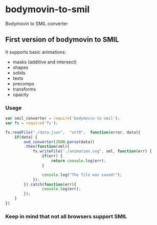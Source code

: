 # bodymovin-to-smil
Bodymovin to SMIL converter

## First version of bodymovin to SMIL
It supports basic animations:
- masks (additive and intersect)
- shapes
- solids
- texts
- precomps
- transforms
- opacity

### Usage
````javascript
var smil_converter = require('bodymovin-to-smil');
var fs = require('fs');

fs.readFile("./data.json",  "utf8",  function(error, data){
	if(data) {
		avd_converter(JSON.parse(data))
		.then(function(xml){
			fs.writeFile("./animation.svg", xml, function(err) {
			    if(err) {
			        return console.log(err);
			    }

			    console.log("The file was saved!");
			}); 
		}).catch(function(err){
		 		console.log(err);
	 	});
	}
})

````

### Keep in mind that not all browsers support SMIL
